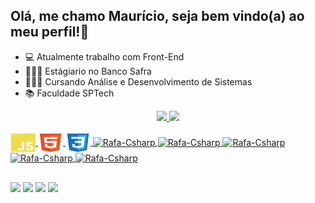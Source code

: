 ## Olá, me chamo Maurício, seja bem vindo(a) ao meu perfil!🤝

- 💻 Atualmente trabalho com Front-End
- 👨🏾‍💻 Estágiario no Banco Safra
- 👨🏾‍🎓 Cursando Análise e Desenvolvimento de Sistemas
- 📚 Faculdade SPTech

<div align="center">
  <a href="https://github.com/MauSantana">
  <img height="150em" src="https://github-readme-stats.vercel.app/api?username=MauSantana&show_icons=true&theme=dark&include_all_commits=true&count_private=true"/>
  <img height="150em" src="https://github-readme-stats.vercel.app/api/top-langs/?username=MauSantana&layout=compact&langs_count=7&theme=dark"/>
</div>
  
<div style="display: inline_block"><br>
  <img align="center" alt="Rafa-Js" height="30" width="40" src="https://raw.githubusercontent.com/devicons/devicon/master/icons/javascript/javascript-plain.svg">
  <img align="center" alt="Rafa-HTML" height="30" width="40" src="https://raw.githubusercontent.com/devicons/devicon/master/icons/html5/html5-original.svg">
  <img align="center" alt="Rafa-CSS" height="30" width="40" src="https://raw.githubusercontent.com/devicons/devicon/master/icons/css3/css3-original.svg">
  <img align="center" alt="Rafa-Csharp" height="30" width="40" src="https://cdn.jsdelivr.net/gh/devicons/devicon/icons/java/java-original.svg">
  <img align="center" alt="Rafa-Csharp" height="30" width="40" src="https://cdn.jsdelivr.net/gh/devicons/devicon/icons/kotlin/kotlin-original.svg">
  <img align="center" alt="Rafa-Csharp" height="30" width="40" src="https://cdn.jsdelivr.net/gh/devicons/devicon/icons/angularjs/angularjs-original.svg">
  <img align="center" alt="Rafa-Csharp" height="30" width="40" src="https://cdn.jsdelivr.net/gh/devicons/devicon/icons/spring/spring-original.svg">
  <img align="center" alt="Rafa-Csharp" height="30" width="40" src="https://cdn.jsdelivr.net/gh/devicons/devicon/icons/nodejs/nodejs-original.svg">
</div>
  
##

<div> 
  <a href="https://www.linkedin.com/in/maur%C3%ADcio-santana-2289931a2/" target="_blank"><img src="https://img.shields.io/badge/-LinkedIn-%230077B5?style=for-the-badge&logo=linkedin&logoColor=white" target="_blank"></a> 
  <a href = "mailto:santanamauricio178@gmail.com"><img src="https://img.shields.io/badge/Gmail-D14836?style=for-the-badge&logo=gmail&logoColor=white" target="_blank"></a>
  <a href="https://api.whatsapp.com/send?phone=5511953843747" target="_blank"><img src="https://img.shields.io/badge/WhatsApp-25D366?style=for-the-badge&logo=whatsapp&logoColor=white" target="_blank"></a> 
  <a href="mauricio.santos@bandtec.com.br" target="_blank"><img src="https://img.shields.io/badge/Microsoft_Outlook-0078D4?style=for-the-badge&logo=microsoft-outlook&logoColor=white" target="_blank"></a> 
  
  
</div> 
  
